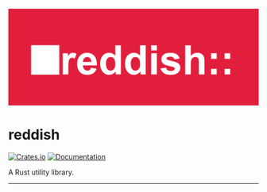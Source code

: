 ![reddish library logo](./docs/assets/reddish.png)

# reddish

[![Crates.io](https://img.shields.io/crates/v/reddish.svg)](https://crates.io/crates/reddish)
[![Documentation](https://docs.rs/reddish/badge.svg)](https://docs.rs/reddish/)

A Rust utility library.

---
